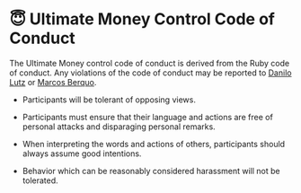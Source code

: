 # :innocent: Ultimate Money Control Code of Conduct

The Ultimate Money control code of conduct is derived from the Ruby code of conduct. Any violations of the code of conduct may be reported to [Danilo Lutz](danilolutz@gmail.com) or [Marcos Berquo](marcosberquo@gmail.com).

- Participants will be tolerant of opposing views.

- Participants must ensure that their language and actions are free of personal attacks and disparaging personal remarks.

- When interpreting the words and actions of others, participants should always assume good intentions.

- Behavior which can be reasonably considered harassment will not be tolerated.
